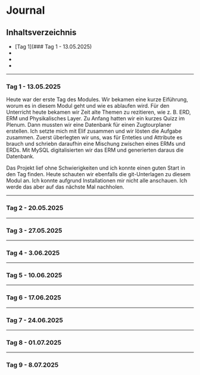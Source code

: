 # Journal
## Inhaltsverzeichnis

* [Tag 1](### Tag 1 - 13.05.2025)
* 
* 
* 

---

### Tag 1 - 13.05.2025

Heute war der erste Tag des Modules. Wir bekamen eine kurze Eiführung, worum es in diesem Modul geht und wie es ablaufen wird.  Für den Unterricht heute bekamen wir Zeit alte Themen zu rezitieren, wie z. B. ERD, ERM und Physikalisches Layer. Zu Anfang hatten wir ein kurzes Quizz im Plenum. Dann mussten wir eine Datenbank für einen Zugtourplaner erstellen. Ich setzte mich mit Elif zusammen und wir lösten die Aufgabe zusammen. Zuerst überlegten wir uns, was für Enteties und Attribute es brauch und schriebn daraufhin eine Mischung zwischen eines ERMs und ERDs. Mit MySQL digitalisierten wir das ERM und generierten daraus die Datenbank.

Das Projekt lief ohne Schwierigkeiten und ich konnte einen guten Start in den Tag finden. Heute schauten wir ebenfalls die git-Unterlagen zu diesem Modul an. Ich konnte aufgrund Installationen mir nicht alle anschauen. Ich werde das aber auf das nächste Mal nachholen. 


---

### Tag 2 - 20.05.2025



---

### Tag 3 - 27.05.2025



---

### Tag 4 - 3.06.2025



---

### Tag 5 - 10.06.2025



---

### Tag 6 - 17.06.2025



---

### Tag 7 - 24.06.2025



---

### Tag 8 - 01.07.2025



---

### Tag 9 - 8.07.2025


